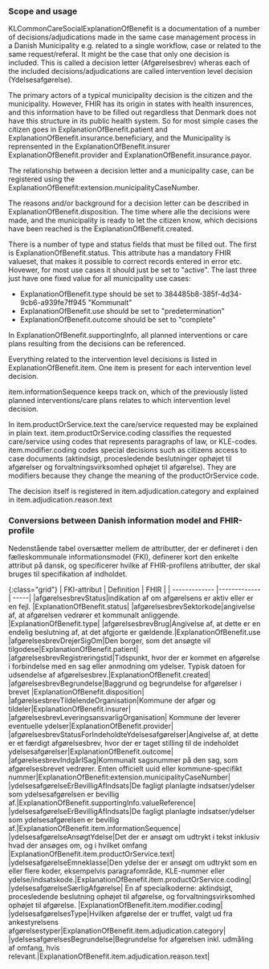 ### Scope and usage
KLCommonCareSocialExplanationOfBenefit is a documentation of a number of decisions/adjudications made in the same case management process in a Danish Municipality e.g. related to a single workflow, case or related to the same request/referal. It might be the case that only one decision is included. This is called a decision letter (Afgørelsesbrev) wheras each of the included decisions/adjudications are called intervention level decision (Ydelsesafgørelse). 

The primary actors of a typical municipality decision is the citizen and the municipality. However, FHIR has its origin in states with health insurences, and this information have to be filled out regardless that Denmark does not have this structure in its public health system. So for most simple cases the citizen goes in ExplanationOfBenefit.patient and ExplanationOfBenefit.insurance.beneficiary, and the Municipality is reprensented in the  ExplanationOfBenefit.insurer ExplanationOfBenefit.provider and ExplanationOfBenefit.insurance.payor.

The relationship between a decision letter and a municipality case, can be registered using the ExplanationOfBenefit:extension.municipalityCaseNumber.

The reasons and/or background for a decision letter can be described in ExplanationOfBenefit.disposition. The time where alle the decisions were made, and the municipality is ready to let the citizen know, which decisions have been reached is the ExplanationOfBenefit.created.

There is a number of type and status fields that must be filled out. The first is ExplanationOfBenefit.status. This attribute has a mandatory FHIR valueset, that makes it possible to correct records entered in error etc. Hovewer, for most use cases it should just be set to "active". The last three just have one fixed value for all municipality use cases:
* ExplanationOfBenefit.type should be set to 384485b8-385f-4d34-9cb6-a939fe7ff945 "Kommunalt"
* ExplanationOfBenefit.use should be set to "predetermination"
* ExplanationOfBenefit.outcome should be set to "complete"

In ExplanationOfBenefit.supportingInfo, all planned interventions or care plans resulting from the decisions can be referenced.

Everything related to the intervention level decisions is listed in ExplanationOfBenefit.item. One item is present for each intervention level decision.

item.informationSequence keeps track on, which of the previously listed planned interventions/care plans relates to which intervention level decision. 

In item.productOrService.text the care/service requested may be explained in plain text. item.productOrService.coding classifies the requested care/service using codes that represents paragraphs of law, or KLE-codes. item.modifier.coding codes special decisions such as citizens access to case documents (aktindsigt, procesledende beslutninger ophøjet til afgørelser og forvaltningsvirksomhed ophøjet til afgørelse). They are modifiers because they change the meaning of the productOrService code.

The decision itself is registered in item.adjudication.category and explained in item.adjudication.reason.text

### Conversions between Danish information model and FHIR-profile

Nedenstående tabel oversætter mellem de attributter, der er defineret i den fælleskommunale informationsmodel (FKI), definerer kort den enkelte attribut på dansk, og specificerer hvilke af FHIR-profilens atributter, der skal bruges til specifikation af indholdet.

{:class="grid"}
|   FKI-attribut      | Definition        | FHIR  |
| ------------- |-------------| -----|
|afgørelsesbrevStatus|indikation af om afgørelsens er aktiv eller er en fejl. |ExplanationOfBenefit.status|
|afgørelsesbrevSektorkode|angivelse af, at afgørelsen vedrører et kommunalt anliggende. |ExplanationOfBenefit.type|
|afgørelsesbrevBrug|Angivelse af, at dette er en endelig beslutning af, at det afgjorte er gældende.|ExplanationOfBenefit.use
|afgørelsesbrevDrejerSigOm|Den borger, som det ansøgte vil tilgodese|ExplanationOfBenefit.patient|
|afgørelsesbrevRegistreringstid|Tidspunkt, hvor der er kommet en afgørelse i forbindelse med en sag eller anmodning om ydelser. Typisk datoen for udsendelse af afgørelsesbrev.|ExplanationOfBenefit.created|
|afgørelsesbrevBegrundelse|Baggrund og begrundelse for afgørelser i brevet |ExplanationOfBenefit.disposition|
|afgørelsesbrevTildelendeOrganisation|Kommune der afgør og tildeler|ExplanationOfBenefit.insurer|
|afgørelsesbrevLeveringsansvarligOrganisation| Kommune der leverer eventuelle ydelser|ExplanationOfBenefit.provider|
|afgørelsesbrevStatusForIndeholdteYdelsesafgørelser|Angivelse af, at dette er et færdigt afgørelsesbrev, hvor der er taget stilling til de indeholdet ydelsesafgørelser|ExplanationOfBenefit.outcome|
|afgørelsesbrevIndgårISag|Kommunalt sagsnummer på den sag, som afgørelsesbrevet vedrører. Enten officielt uuid eller kommune-specifikt nummer|ExplanationOfBenefit:extension.municipalityCaseNumber|
|ydelsesafgørelseErBevilligAfIndsats|De fagligt planlagte indsatser/ydelser som ydelsesafgørelsen er bevillig af.|ExplanationOfBenefit.supportingInfo.valueReference|
|ydelsesafgørelseErBevilligAfIndsats|De fagligt planlagte indsatser/ydelser som ydelsesafgørelsen er bevillig af.|ExplanationOfBenefit.item.informationSequence|
|ydelsesafgørelseAnsøgtYdelse|Det der er ansøgt om udtrykt i tekst inklusiv hvad der ansøges om, og i hvilket omfang |ExplanationOfBenefit.item.productOrService.text|
|ydelsesafgørelseEmneklasse|Den ydelse der er ansøgt om udtrykt som en eller flere koder, eksempelvis paragrafområde, KLE-nummer eller ydelse/indsatskode.|ExplanationOfBenefit.item.productOrService.coding|
|ydelsesafgørelseSærligAfgørelse| En af specialkoderne: aktindsigt, procesledende beslutning ophøjet til afgørelse, og forvaltningsvirksomhed ophøjet til afgørelse. |ExplanationOfBenefit.item.modifier.coding|
|ydelsesafgørelsesType|Hvilken afgørelse der er truffet, valgt ud fra ankestyrelsens afgørelsestyper|ExplanationOfBenefit.item.adjudication.category|
|ydelsesafgørelsesBegrundelse|Begrundelse for afgørelsen inkl. udmåling af omfang, hvis relevant.|ExplanationOfBenefit.item.adjudication.reason.text|